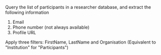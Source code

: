 Query the list of participants in a researcher database, and extract the following information 
1) Email
2) Phone number (not always available)
3) Profile URL

Apply three filters: FirstName, LastName and Organisation (Equivalent to "Institution" for "Participants")
